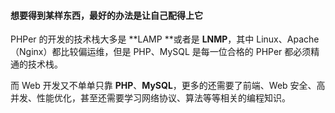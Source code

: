 #### 想要得到某样东西，最好的办法是让自己配得上它

PHPer 的开发的技术栈大多是 **LAMP **或者是 **LNMP**，其中 Linux、Apache（Nginx）都比较偏运维，但是 PHP、MySQL 是每一位合格的 PHPer 都必须精通的技术栈。

而 Web 开发又不单单只靠 **PHP**、**MySQL**，更多的还需要了前端、Web 安全、高并发、性能优化，甚至还需要学习网络协议、算法等等相关的编程知识。

